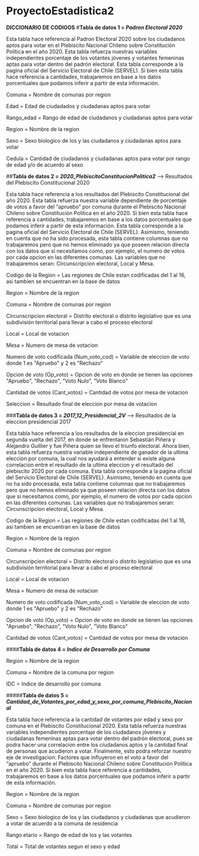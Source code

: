 # ProyectoEstadistica2

**DICCIONARIO DE CODIGOS**
#**Tabla de datos 1 = *Padron Electoral 2020***

Esta tabla hace referencia al Padron Electoral 2020 sobre los ciudadanos aptos para votar en el Plebiscito Nacional Chileno sobre Constitución Política en el año 2020. Esta tabla refuerza nuestras variables independientes porcentaje de los votantes jóvenes y votantes femeninas aptas para votar dentro del padrón electoral. Esta tabla corresponde a la pagina oficial del Servicio Electoral de Chile (SERVEL). Si bien esta tabla hace referencia a cantidades, trabajaremos en base a los datos porcentuales que podamos inferir a partir de esta información.

Comuna = Nombre de comunas por region 

Edad = Edad de ciudadados y ciudadanas aptos para votar

Rango_edad = Rango de edad de ciudadanos y ciudadanas aptos para votar 

Region = Nombre de la region 

Sexo = Sexo biologico de los y las ciudadanos y ciudadanas aptos para votar

Cedula = Cantidad de ciudadanos y ciudadanas aptos para votar por rango de edad y/o de acuerdo al sexo



##**Tabla de datos 2 = *2020_PlebiscitoConstitucionPolitica2*** --> Resultados del Plebiscito Constitucional 2020

Esta tabla hace referencia a los resultados del Plebiscito Constitucional del año 2020. Esta tabla refuerza nuestra variable dependiente de porcentaje de votos a favor del “apruebo” por comuna durante el Plebiscito Nacional Chileno sobre Constitución Política en el año 2020. Si bien esta tabla hace referencia a cantidades, trabajaremos en base a los datos porcentuales que podamos inferir a partir de esta información. Esta tabla corresponde a la pagina oficial del Servicio Electoral de Chile (SERVEL). Asimismo, teniendo en cuenta que no ha sido procesada, esta tabla contiene columnas que no trabajaremos pero que no hemos eliminado ya que poseen relacion directa con los datos que sí necesitamos como, por ejemplo, el numero de votos por cada opcion en las diferentes comunas. Las variables que no trabajaremos seran: Circunscripcion electoral, Local y Mesa. 

Codigo de la Region = Las regiones de Chile estan codificadas del 1 al 16, asi tambien se encuentran en la base de datos

Region = Nombre de la region

Comuna = Nombre de comunas por region 

Circunscripcion electoral =  Distrito electoral o distrito legislativo que es una subdivisión territorial para llevar a cabo el proceso electoral

Local = Local de votacion

Mesa = Numero de mesa de votacion 

Numero de voto codificada (Num_voto_cod) = Variable de eleccion de voto donde 1 es "Apruebo" y 2 es "Rechazo"

Opcion de voto (Op_voto) = Opcion de voto en donde se tienen las opciones "Apruebo", "Rechazo", "Voto Nulo", "Voto Blanco"

Cantidad de votos (Cant_votos) = Cantidad de votos por mesa de votacion

Seleccion = Resultado final de eleccion por mesa de votacion



###**Tabla de datos 3 = *2017_12_Presidencial_2V*** --> Resultados de la eleccion presidencial 2017

Esta tabla hace referencia a los resultados de la eleccion presidencial en segunda vuelta del 2017, en donde se enfrentaron Sebastián Piñera y Alejandro Guillier y fue Piñera quien se llevo el triunfo electoral. Ahora bien, esta tabla refuerza nuestra variable independiente de ganador de la ultima eleccion por comuna, la cual nos ayudará a entender si existe alguna correlacion entre el resultado de la ultima eleccion y el resultado del plebiscito 2020 por cada comuna. Esta tabla corresponde a la pagina oficial del Servicio Electoral de Chile (SERVEL). Asimismo, teniendo en cuenta que no ha sido procesada, esta tabla contiene columnas que no trabajaremos pero que no hemos eliminado ya que poseen relacion directa con los datos que si necesitamos como, por ejemplo, el numero de votos por cada opcion en las diferentes comunas. Las variables que no trabajaremos seran: Circunscripcion electoral, Local y Mesa. 

Codigo de la Region = Las regiones de Chile estan codificadas del 1 al 16, asi tambien se encuentran en la base de datos

Region = Nombre de la region

Comuna = Nombre de comunas por region 

Circunscripcion electoral = Distrito electoral o distrito legislativo que es una subdivisión territorial para llevar a cabo el proceso electoral

Local = Local de votacion

Mesa = Numero de mesa de votacion 

Numero de voto codificada (Num_voto_cod) = Variable de eleccion de voto donde 1 es "Apruebo" y 2 es "Rechazo"

Opcion de voto (Op_voto) = Opcion de voto en donde se tienen las opciones "Apruebo", "Rechazo", "Voto Nulo", "Voto Blanco"

Cantidad de votos (Cant_votos) = Cantidad de votos por mesa de votacion



####**Tabla de datos 4 = *Indice de Desarrollo por Comuna***

Region = Nombre de la region

Comuna = Nombre de la comuna por region 

IDC = Indice de desarrollo por comuna



#####**Tabla de datos 5 = *Cantidad_de_Votantes_por_edad_y_sexo_por_comuna_Plebiscito_Nacional***

Esta tabla hace referencia a la cantidad de votantes por edad y sexo por comuna en el Plebiscito Constitucional 2020. Esta tabla refuerza nuestras variables independientes porcentaje de los ciudadanos jóvenes y ciudadanas femeninas aptas para votar dentro del padrón electoral, pues se podra hacer una correlacion entre los ciudadanos aptos y la cantidad final de personas que acudieron a votar. Finalmente, esto podra reforzar nuestro eje de investigacion: Factores que influyeron en el voto a favor del “apruebo” durante el Plebiscito Nacional Chileno sobre Constitución Política en el año 2020. Si bien esta tabla hace referencia a cantidades, trabajaremos en base a los datos porcentuales que podamos inferir a partir de esta información.

Region = Nombre de la region

Comuna = Nombre de comunas por region 

Sexo = Sexo biologico de los y las ciudadanos y ciudadanas que acudieron a votar de acuerdo a la comuna de residencia

Rango etario = Rango de edad de los y las votantes

Total = Total de votantes segun el sexo y edad 


